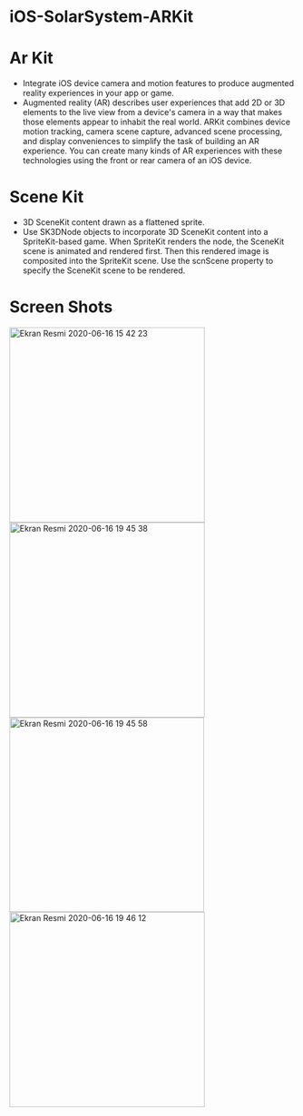 # iOS-SolarSystem-ARKit
# Ar Kit

* Integrate iOS device camera and motion features to produce augmented reality experiences in your app or game.
* Augmented reality (AR) describes user experiences that add 2D or 3D elements to the live view from a device's camera in a way that makes those elements appear to inhabit the real world. ARKit combines device motion tracking, camera scene capture, advanced scene processing, and display conveniences to simplify the task of building an AR experience. You can create many kinds of AR experiences with these technologies using the front or rear camera of an iOS device.

# Scene Kit

* 3D SceneKit content drawn as a flattened sprite.
* Use SK3DNode objects to incorporate 3D SceneKit content into a SpriteKit-based game. When SpriteKit renders the node, the SceneKit scene is animated and rendered first. Then this rendered image is composited into the SpriteKit scene. Use the scnScene property to specify the SceneKit scene to be rendered.

# Screen Shots

<img width="344" alt="Ekran Resmi 2020-06-16 15 42 23" src="https://user-images.githubusercontent.com/58694754/84803349-8ffb6400-b00a-11ea-867c-364ab20b9be7.png">
<img width="344" alt="Ekran Resmi 2020-06-16 19 45 38" src="https://user-images.githubusercontent.com/58694754/84803353-9093fa80-b00a-11ea-922a-0bbb53c32ef7.png">
<img width="343" alt="Ekran Resmi 2020-06-16 19 45 58" src="https://user-images.githubusercontent.com/58694754/84803357-91c52780-b00a-11ea-9a83-68aba7b59101.png">
<img width="344" alt="Ekran Resmi 2020-06-16 19 46 12" src="https://user-images.githubusercontent.com/58694754/84803363-92f65480-b00a-11ea-9a4f-8f5cb66112d2.png">

